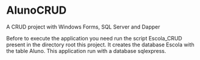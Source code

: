 # AlunoCRUD
A CRUD project  with Windows Forms, SQL Server and Dapper

Before to execute the application you need run the script Escola_CRUD present in the directory root this project. 
It creates the database Escola with the table Aluno. This application run with a database sqlexpress.
